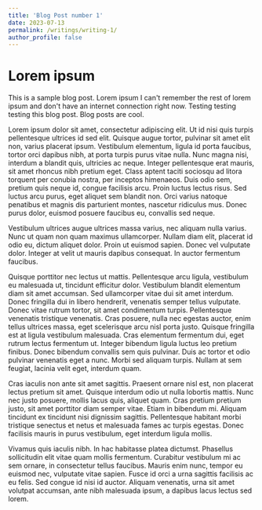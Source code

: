 ```yaml
---
title: 'Blog Post number 1'
date: 2023-07-13
permalink: /writings/writing-1/
author_profile: false
---
```


# Lorem ipsum

This is a sample blog post. Lorem ipsum I can't remember the rest of lorem ipsum and don't have an internet connection right now. Testing testing testing this blog post. Blog posts are cool.

Lorem ipsum dolor sit amet, consectetur adipiscing elit. Ut id nisi quis turpis pellentesque ultrices id sed elit. Quisque augue tortor, pulvinar sit amet elit non, varius placerat ipsum. Vestibulum elementum, ligula id porta faucibus, tortor orci dapibus nibh, at porta turpis purus vitae nulla. Nunc magna nisi, interdum a blandit quis, ultricies ac neque. Integer pellentesque erat mauris, sit amet rhoncus nibh pretium eget. Class aptent taciti sociosqu ad litora torquent per conubia nostra, per inceptos himenaeos. Duis odio sem, pretium quis neque id, congue facilisis arcu. Proin luctus lectus risus. Sed luctus arcu purus, eget aliquet sem blandit non. Orci varius natoque penatibus et magnis dis parturient montes, nascetur ridiculus mus. Donec purus dolor, euismod posuere faucibus eu, convallis sed neque.

Vestibulum ultrices augue ultrices massa varius, nec aliquam nulla varius. Nunc ut quam non quam maximus ullamcorper. Nullam diam elit, placerat id odio eu, dictum aliquet dolor. Proin ut euismod sapien. Donec vel vulputate dolor. Integer at velit ut mauris dapibus consequat. In auctor fermentum faucibus.

Quisque porttitor nec lectus ut mattis. Pellentesque arcu ligula, vestibulum eu malesuada ut, tincidunt efficitur dolor. Vestibulum blandit elementum diam sit amet accumsan. Sed ullamcorper vitae dui sit amet interdum. Donec fringilla dui in libero hendrerit, venenatis semper tellus vulputate. Donec vitae rutrum tortor, sit amet condimentum turpis. Pellentesque venenatis tristique venenatis. Cras posuere, nulla nec egestas auctor, enim tellus ultrices massa, eget scelerisque arcu nisl porta justo. Quisque fringilla est at ligula vestibulum malesuada. Cras elementum fermentum dui, eget rutrum lectus fermentum ut. Integer bibendum ligula luctus leo pretium finibus. Donec bibendum convallis sem quis pulvinar. Duis ac tortor et odio pulvinar venenatis eget a nunc. Morbi sed aliquam turpis. Nullam at sem feugiat, lacinia velit eget, interdum quam.

Cras iaculis non ante sit amet sagittis. Praesent ornare nisl est, non placerat lectus pretium sit amet. Quisque interdum odio ut nulla lobortis mattis. Nunc nec justo posuere, mollis lacus quis, aliquet quam. Cras pretium pretium justo, sit amet porttitor diam semper vitae. Etiam in bibendum mi. Aliquam tincidunt ex tincidunt nisi dignissim sagittis. Pellentesque habitant morbi tristique senectus et netus et malesuada fames ac turpis egestas. Donec facilisis mauris in purus vestibulum, eget interdum ligula mollis.

Vivamus quis iaculis nibh. In hac habitasse platea dictumst. Phasellus sollicitudin elit vitae quam mollis fermentum. Curabitur vestibulum mi ac sem ornare, in consectetur tellus faucibus. Mauris enim nunc, tempor eu euismod nec, vulputate vitae sapien. Fusce id orci a urna sagittis facilisis ac eu felis. Sed congue id nisi id auctor. Aliquam venenatis, urna sit amet volutpat accumsan, ante nibh malesuada ipsum, a dapibus lacus lectus sed lorem. 